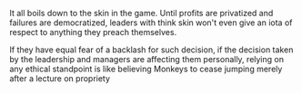 


It all boils down to the skin in the game. 
Until profits are privatized and failures are democratized,
leaders with think skin won't even give an iota of respect to anything they preach themselves.

If they have equal fear of a backlash for such decision, if the decision taken by 
the leadership and managers are affecting them personally, relying on any ethical
standpoint is like believing Monkeys to cease jumping merely after a lecture on propriety

